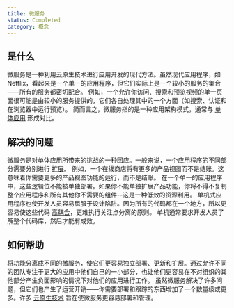 ```yaml
---
title: 微服务
status: Completed
category: 概念
---
```


## 是什么

微服务是一种利用云原生技术进行应用开发的现代方法。虽然现代应用程序，如 Netflix，看起来是一个单一的应用程序，但它们实际上是一个较小的服务的集合——所有的服务都密切配合。
例如，一个允许你访问、搜索和预览视频的单一页面很可能是由较小的服务提供的，它们各自处理其中的一个方面（如搜索、认证和在浏览器中运行预览）。
简而言之，微服务指的是一种应用架构模式，通常与 [单体应用](/zh-cn/monolithic-apps/) 形成对比。

## 解决的问题

微服务是对单体应用所带来的挑战的一种回应。一般来说，一个应用程序的不同部分需要分别进行 [扩展](/zh-cn/scalability/)。
例如，一个在线商店将有更多的产品视图而不是结账。这意味着你需要更多的产品视图功能的运行，而不是结账。
在一个单一的应用程序中，这些逻辑位不能被单独部署。如果你不能单独扩展产品功能，你将不得不复制整个应用程序和所有其他你不需要的组件--这是一种低效的资源利用。
单机式应用程序也使开发人员容易屈服于设计陷阱。因为所有的代码都在一个地方，所以更容易使这些代码 [高耦合](/tightly-coupled-architectures/)，更难执行关注点分离的原则。
单机通常要求开发人员了解整个代码库，然后才能有成效。

## 如何帮助

将功能分离成不同的微服务，使它们更容易独立部署、更新和扩展。通过允许不同的团队专注于更大的应用中他们自己的一小部分，也让他们更容易在不对组织的其他部分产生负面影响的情况下对他们的应用进行工作。
虽然微服务解决了许多问题，但它们也产生了运营开销——你需要部署和跟踪的东西增加了一个数量级或更多。许多 [云原生技术](/zh-cn/cloud-native-tech/) 旨在使微服务更容易部署和管理。
